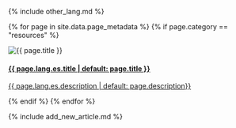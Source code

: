 {% include other_lang.md %}

{% for page in site.data.page_metadata %}
  {% if page.category == "resources" %}
<div class="card" >
    <img src="{{ page.cover }}" alt="{{ page.title }}" class="card-cover"/>
    <div class="card-info">
        <a href="{{ site.baseurl }}{{ page.lang.es.path | default: page.path }}">
            <h4 class="card-title">{{ page.lang.es.title | default: page.title }}</h4>
            <p class="card-description">{{ page.lang.es.description | default: page.description}}</p>
        </a>
    </div>
</div>
  {% endif %}
{% endfor %}

{% include add_new_article.md %}